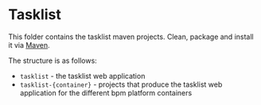Tasklist
========

This folder contains the tasklist maven projects. Clean, package and install it via [Maven](https://maven.apache.org/).

The structure is as follows:

* `tasklist` - the tasklist web application
* `tasklist-{container}` - projects that produce the tasklist web application for the different bpm platform containers